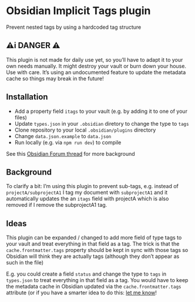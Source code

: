 # Obsidian Implicit Tags plugin 
Prevent nested tags by using a hardcoded tag structure

## ⚠️i DANGER ⚠️

This plugin is not made for daily use yet, so you’ll have to adapt it to your own
needs manually. It might destroy your vault or burn down your house. Use with care.
It’s using an undocumented feature to update the metadata cache so things may break 
in the future!

## Installation
- Add a property field `itags` to your vault (e.g. by adding it to one of your files)
- Update `types.json` in your `.obsidian` diretory to change the type to `tags`
- Clone repository to your local `.obsidian/plugins` directory
- Change `data.json.example` to `data.json`
- Run locally (e.g. via `npm run dev`) to compile

See this [Obsidian Forum thread](https://forum.obsidian.md/t/add-a-property-type-for-tags-multiple-tag-based-properties) for more background

## Background

To clarify a bit: I’m using this plugin to prevent sub-tags, e.g. instead of
`projectA/subprojectA1` I tag my document with `subprojectA1` and it automatically
updates the an `itags` field with projectA which is also removed if I remove the
subprojectA1 tag.

## Ideas

This plugin can be expanded / changed to add more field of type tags to your
vault and treat everything in that field as a tag. The trick is that the
`cache.frontmatter.tags` property should be kept in sync with those tags so Obsidian will
think they are actually tags (although they don’t appear as such in the file)

E.g. you could create a field `status` and change the type to `tags` in `types.json` to treat
everything in that field as a tag. You would have to keep the metadata cache in Obsidian
updated via the `cache.frontmatter.tags` attribute (or if you have a smarter idea to do this:
[let me know](mailto:m@mdbraber.com)! 
